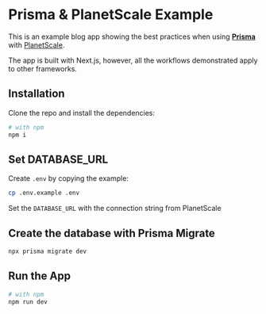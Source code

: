 # Prisma & PlanetScale Example

This is an example blog app showing the best practices when using [**Prisma**](http://www.prisma.io/) with [PlanetScale](https://planetscale.com/).

The app is built with Next.js, however, all the workflows demonstrated apply to other frameworks.


<!-- [![](https://user-images.githubusercontent.com/1992255/135487729-6dbc8da4-deff-47e2-9c28-a875f995eea1.jpg)](https://youtu.be/iyGZ8JFPgoY) -->

## Installation

Clone the repo and install the dependencies:

```bash
# with npm
npm i
```


## Set DATABASE_URL

Create `.env` by copying the example:

```bash
cp .env.example .env
```

Set the `DATABASE_URL` with the connection string from PlanetScale

## Create the database with Prisma Migrate

```bash
npx prisma migrate dev
```

## Run the App

```bash
# with npm
npm run dev
```
